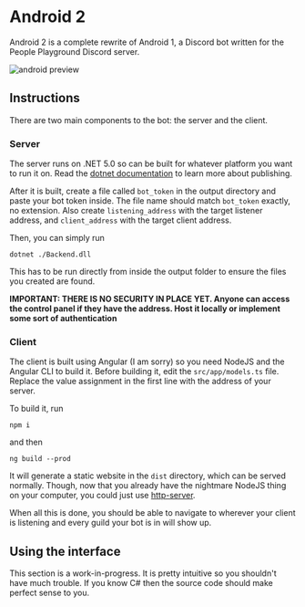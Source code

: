 # Android 2

Android 2 is a complete rewrite of Android 1, a Discord bot written for the People Playground Discord server.

![android preview](https://i.imgur.com/n3oKwy9.png)

## Instructions

There are two main components to the bot: the server and the client.

### Server

The server runs on .NET 5.0 so can be built for whatever platform you want to run it on. Read the [dotnet documentation](https://docs.microsoft.com/en-us/dotnet/core/tools/dotnet-publish) to learn more about publishing.

After it is built, create a file called `bot_token` in the output directory and paste your bot token inside. The file name should match `bot_token` exactly, no extension.
Also create `listening_address` with the target listener address, and `client_address` with the target client address.

Then, you can simply run

`dotnet ./Backend.dll`

This has to be run directly from inside the output folder to ensure the files you created are found.

**IMPORTANT: THERE IS NO SECURITY IN PLACE YET. Anyone can access the control panel if they have the address.
Host it locally or implement some sort of authentication**

### Client

The client is built using Angular (I am sorry) so you need NodeJS and the Angular CLI to build it. Before building it, edit the `src/app/models.ts` file.
Replace the value assignment in the first line with the address of your server.

To build it, run

`npm i`

and then

`ng build --prod`

It will generate a static website in the `dist` directory, which can be served normally. Though, now that you already have the nightmare NodeJS thing on your computer, you could just use [http-server](https://github.com/http-party/http-server).

When all this is done, you should be able to navigate to wherever your client is listening and every guild your bot is in will show up.

## Using the interface

This section is a work-in-progress. It is pretty intuitive so you shouldn't have much trouble. If you know C# then the source code should make perfect sense to you.
